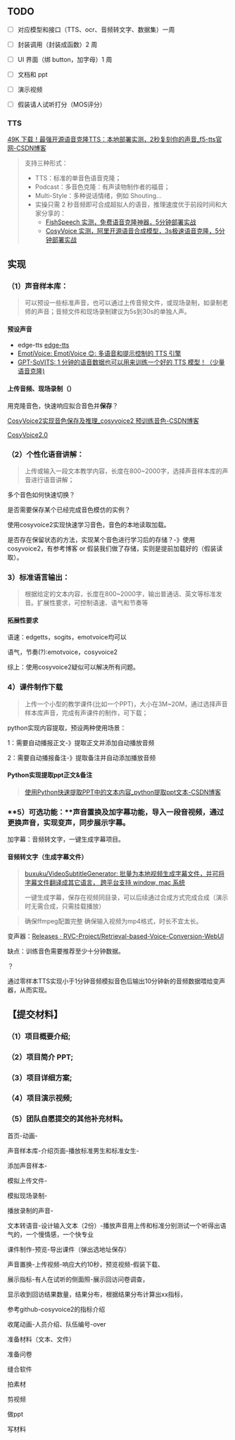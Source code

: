 ## TODO

- [ ] 对应模型和接口（TTS、ocr、音频转文字、数据集）一周

- [ ] 封装调用（封装成函数）2 周

- [ ] UI 界面（绑 button，加字母）1 周

- [ ] 文档和 ppt

- [ ] 演示视频

- [ ] 假装请人试听打分（MOS评分）

  

### TTS

[49K 下载！最强开源语音克隆TTS：本地部署实测，2秒复刻你的声音_f5-tts官网-CSDN博客](https://blog.csdn.net/u010522887/article/details/143247877)

> 支持三种形式：
>
> - TTS：标准的单音色语音克隆；
> - Podcast：多音色克隆：有声读物制作者的福音；
> - Multi-Style：多种说话情绪，例如 Shouting…
> - 实操只需 2 秒音频即可合成超拟人的语音，推理速度优于前段时间和大家分享的：
>   - [FishSpeech 实测，免费语音克隆神器，5分钟部署实战](https://zhuanlan.zhihu.com/p/713552916)
>   - [CosyVoice 实测，阿里开源语音合成模型，3s极速语音克隆，5分钟部署实战](https://blog.csdn.net/u010522887/article/details/141010689)



## 实现

### **（1）声音样本库：**

> 可以预设一些标准声音，也可以通过上传音频文件，或现场录制，如录制老师的声音；音频文件和现场录制建议为5s到30s的单独人声。

#### 预设声音

- edge-tts [edge-tts](https://github.com/rany2/edge-tts)
- [EmotiVoice: EmotiVoice 😊: 多语音和提示控制的 TTS 引擎](https://github.com/netease-youdao/EmotiVoice)
- [GPT-SoVITS: 1 分钟的语音数据也可以用来训练一个好的 TTS 模型！（少量语音克隆)](https://github.com/RVC-Boss/GPT-SoVITS)

#### 上传音频、现场录制（）

用克隆音色，快速响应拟合音色并**保存**？

[CosyVoice2实现音色保存及推理_cosyvoice2 预训练音色-CSDN博客](https://blog.csdn.net/doupoa/article/details/145733331)

[CosyVoice2.0](https://funaudiollm.github.io/cosyvoice2/)

### **（2）个性化语音讲解：**

> 上传或输入一段文本教学内容，长度在800~2000字，选择声音样本库的声音进行语音讲解；

多个音色如何快速切换？

是否需要保存某个已经完成音色模仿的实例？

使用cosyvoice2实现快速学习音色，音色的本地读取加载。

是否存在保留状态的方法，实现某个音色进行学习后的存储？-》使用cosyvoice2，有参考博客 or 假装我们做了存储，实则是提前加载好的（假装读取）。

### **3）标准语言输出：**

> 根据给定的文本内容，长度在800~2000字，输出普通话、英文等标准发音。扩展性要求，可控制语速、语气和节奏等

#### 拓展性要求

语速：edgetts，sogits，emotvoice均可以

语气，节奏(?):emotvoice，cosyvoice2

综上：使用cosyvoice2疑似可以解决所有问题。

### **4）课件制作下载**

> 上传一个小型的教学课件(比如一个PPT)，大小在3M~20M，通过选择声音样本库声音，完成有声课件的制作，可下载；

python实现内容提取，预设两种使用场景：

1：需要自动播报正文-》提取正文并添加自动播放音频

2：需要自动播报备注-》提取备注并自动添加播放音频

#### Python实现提取ppt正文&备注

>[使用Python快速提取PPT中的文本内容_python提取ppt文本-CSDN博客](https://blog.csdn.net/Eiceblue/article/details/136532235)

### **5）可选功能：**声音置换及加字幕功能，导入一段音视频，通过更换声音，实现变声，同步展示字幕。

加字幕：音频转文字，一键生成字幕项目。

#### 音频转文字（生成字幕文件）

>[buxuku/VideoSubtitleGenerator: 批量为本地视频生成字幕文件，并可将字幕文件翻译成其它语言， 跨平台支持 window, mac 系统](https://github.com/buxuku/VideoSubtitleGenerator)
>
>一键生成字幕，保存在视频同目录，可以后续通过合成方式完成合成（演示时无需合成，只需挂载播放）

>确保ffmpeg配置完整
>确保输入视频为mp4格式，时长不宜太长。



变声器：[Releases · RVC-Project/Retrieval-based-Voice-Conversion-WebUI](https://github.com/RVC-Project/Retrieval-based-Voice-Conversion-WebUI/releases)

缺点：训练音色需要推荐至少十分钟数据。

？

通过零样本TTS实现小于1分钟音频模拟音色后输出10分钟新的音频数据喂给变声器，从而实现。

## 【提交材料】

### （1）项目概要介绍;

### （2）项目简介 PPT;

### （3）项目详细方案;

### （4）项目演示视频;

### （5）团队自愿提交的其他补充材料。







首页-动画-

声音样本库-介绍页面-播放标准男生和标准女生-

添加声音样本-

模拟上传文件-

模拟现场录制-

播放录制的声音-

文本转语音-设计输入文本（2份）-播放声音用上传和标准分别测试一个听得出语气的，一个慢情感，一个快专业

课件制作-预览-导出课件（弹出选地址保存）

声音置换-上传视频-响应大约10秒，预览视频-假装下载、



展示指标-有人在试听的侧面照-展示回访问卷调查，

显示收到回访结果数量，结果分布，根据结果分布计算出xx指标，

参考github-cosyvoice2的指标介绍

收尾动画-人员介绍、队伍编号-over



































准备材料（文本、文件）

准备问卷

缝合软件

拍素材

剪视频

做ppt

写材料










